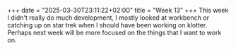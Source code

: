 +++
date = "2025-03-30T23:11:22+02:00"
title = "Week 13"
+++
This week I didn't really do much development, I mostly looked at workbench or catching up on star trek when I should have been working on klotter. Perhaps next week will be more focused on the things that I want to work on.

